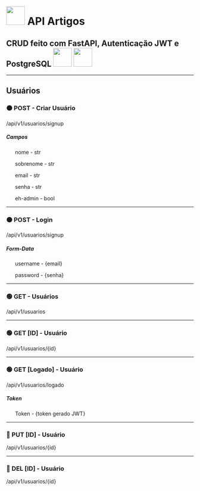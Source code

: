 <h1><img height="50em" src="https://cdn.jsdelivr.net/gh/devicons/devicon/icons/python/python-original.svg" /> API Artigos</h1>
<h2>CRUD feito com FastAPI, Autenticação JWT e PostgreSQL <img height="50em" src="https://cdn.jsdelivr.net/gh/devicons/devicon/icons/fastapi/fastapi-original.svg" /> <img height="50em" src="https://cdn.jsdelivr.net/gh/devicons/devicon/icons/postgresql/postgresql-original-wordmark.svg" /></h2>
<hr>
<h2>Usuários</h2>
  <h3>&#x1F7E0 POST - Criar Usuário</h3>
  <p>/api/v1/usuarios/signup</p>
  <h5>Campos</h5>
    <ul>nome - str</ul>
    <ul>sobrenome - str</ul>
    <ul>email - str</ul>
    <ul>senha - str</ul>
    <ul>eh-admin - bool</ul>
<hr>
  <h3>&#x1F7E0 POST - Login</h3>
  <p>/api/v1/usuarios/signup</p>
  <h5>Form-Data</h5>
    <ul>username - {email}</ul>
    <ul>password - {senha}</ul>
<hr>
  <h3>&#x1F7E2 GET - Usuários</h3>
  <p>/api/v1/usuarios</p>
<hr>
  <h3>&#x1F7E2 GET [ID] - Usuário</h3>
  <p>/api/v1/usuarios/{id}</p>
<hr>
 <h3>&#x1F7E2 GET [Logado] - Usuário</h3>
  <p>/api/v1/usuarios/logado</p>
  <h5>Token</h5>
    <ul>Token - {token gerado JWT}</ul>
<hr>
  <h3>&#x1F535 PUT [ID] - Usuário</h3>
  <p>/api/v1/usuarios/{id}</p>
<hr>
<h3>&#x1F534 DEL [ID] - Usuário</h3>
  <p>/api/v1/usuarios/{id}</p>
  
